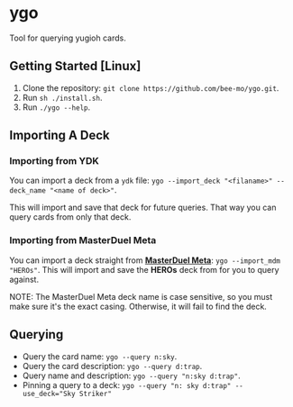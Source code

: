 # ygo

Tool for querying yugioh cards.

## Getting Started [Linux]
1. Clone the repository: `git clone https://github.com/bee-mo/ygo.git`.
2. Run `sh ./install.sh`.
3. Run `./ygo --help`.

## Importing A Deck
### Importing from YDK
You can import a deck from a `ydk` file:
`ygo --import_deck "<filaname>" --deck_name "<name of deck>"`.

This will import and save that deck for future queries. That way you can query cards from only that deck.

### Importing from MasterDuel Meta
You can import a deck straight from [**MasterDuel Meta**](https://www.masterduelmeta.com/): `ygo --import_mdm "HEROs"`. This will import and save the **HEROs** deck from for you to query against.

NOTE: The MasterDuel Meta deck name is case sensitive, so you must make sure it's the exact casing. Otherwise, it will fail to find the deck.

## Querying
- Query the card name: `ygo --query n:sky`.
- Query the card description: `ygo --query d:trap`.
- Query name and description: `ygo --query "n:sky d:trap"`.
- Pinning a query to a deck: `ygo --query "n: sky d:trap" --use_deck="Sky Striker"`